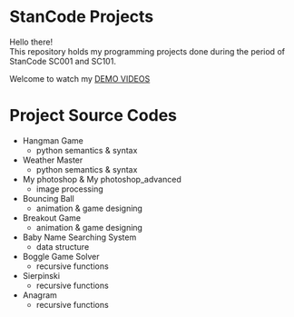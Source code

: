 # StanCode Projects

Hello there!<br>
This repository holds my programming projects done during the period of StanCode SC001 and SC101.

Welcome to watch my [DEMO VIDEOS](https://drive.google.com/drive/folders/1ZixGjM6hGZqtawgXWt9XObby_O-KN3up?usp=sharing)



# Project Source Codes


* Hangman Game
  * python semantics & syntax
* Weather Master
  * python semantics & syntax
* My photoshop & My photoshop_advanced
  * image processing
* Bouncing Ball
  * animation & game designing
* Breakout Game
  * animation & game designing
* Baby Name Searching System
  * data structure
* Boggle Game Solver
  * recursive functions
* Sierpinski
  * recursive functions
* Anagram
  * recursive functions
